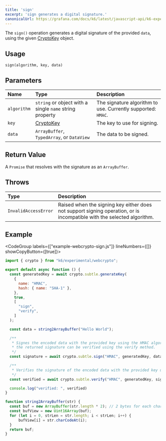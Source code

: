 ```yaml
---
title: 'sign'
excerpt: 'sign generates a digital signature.'
canonicalUrl: https://grafana.com/docs/k6/latest/javascript-api/k6-experimental/webcrypto/subtlecrypto/sign/
---
```


The `sign()` operation generates a digital signature of the provided `data`, using the given [CryptoKey](/javascript-api/k6-experimental/webcrypto/cryptokey) object.

## Usage

```
sign(algorithm, key, data)
```

## Parameters

| Name        | Type                                                             | Description                                                  |
| :---------- | :--------------------------------------------------------------- | :----------------------------------------------------------- |
| `algorithm` | `string` or object with a single `name` string property          | The signature algorithm to use. Currently supported: `HMAC`. |
| `key`       | [CryptoKey](/javascript-api/k6-experimental/webcrypto/cryptokey) | The key to use for signing.                                  |
| `data`      | `ArrayBuffer`, `TypedArray`, or `DataView`                       | The data to be signed.                                       |

## Return Value

A `Promise` that resolves with the signature as an `ArrayBuffer`.

## Throws

| Type                 | Description                                                                                                            |
| :------------------- | :--------------------------------------------------------------------------------------------------------------------- |
| `InvalidAccessError` | Raised when the signing key either does not support signing operation, or is incompatible with the selected algorithm. |

## Example

<CodeGroup labels={["example-webcrypto-sign.js"]} lineNumbers={[]} showCopyButton={[true]}>

```javascript
import { crypto } from "k6/experimental/webcrypto";

export default async function () {
  const generatedKey = await crypto.subtle.generateKey(
    {
      name: "HMAC",
      hash: { name: "SHA-1" },
    },
    true,
    [
      "sign",
      "verify",
    ]
  );

  const data = string2ArrayBuffer("Hello World");

  /**
   * Signes the encoded data with the provided key using the HMAC algorithm
   * the returned signature can be verified using the verify method.
   */
  const signature = await crypto.subtle.sign("HMAC", generatedKey, data);

  /**
   * Verifies the signature of the encoded data with the provided key using the HMAC algorithm.
   */
  const verified = await crypto.subtle.verify("HMAC", generatedKey, signature, data);

  console.log("verified: ", verified)
}

function string2ArrayBuffer(str) {
  const buf = new ArrayBuffer(str.length * 2); // 2 bytes for each char
  const bufView = new Uint16Array(buf);
  for (let i = 0, strLen = str.length; i < strLen; i++) {
      bufView[i] = str.charCodeAt(i);
  }
  return buf;
}
```

</CodeGroup>